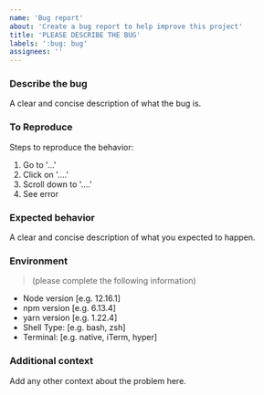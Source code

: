 ```yaml
---
name: 'Bug report'
about: 'Create a bug report to help improve this project'
title: 'PLEASE DESCRIBE THE BUG'
labels: ':bug: bug'
assignees: ''
---
```


### Describe the bug

A clear and concise description of what the bug is.

### To Reproduce

Steps to reproduce the behavior:

1. Go to '...'
2. Click on '....'
3. Scroll down to '....'
4. See error

### Expected behavior

A clear and concise description of what you expected to happen.

### Environment

> (please complete the following information)

- Node version [e.g. 12.16.1]
- npm version [e.g. 6.13.4]
- yarn version [e.g. 1.22.4]
- Shell Type: [e.g. bash, zsh]
- Terminal: [e.g. native, iTerm, hyper]

### Additional context

Add any other context about the problem here.

